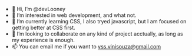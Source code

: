 - 👋 Hi, I’m @devLooney
- 👀 I’m interested in web development, and what not.
- 🌱 I’m currently learning CSS, I also tryed javascript, but I am focused on getting better at CSS first.
- 💞️ I’m looking to collaborate on any kind of project acctually, as long as my experience is enough.
- 📫 You can email me if you want to vss.vinisouza@gmail.com

